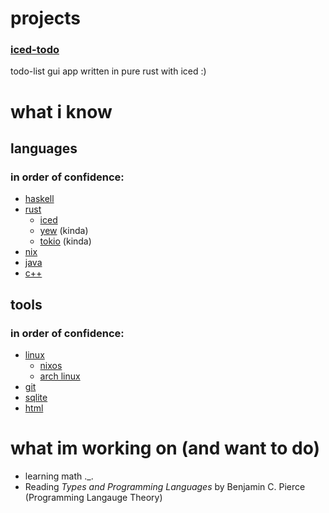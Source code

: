 # projects
### [iced-todo](https://github.com/Pickles888/iced-todo)
todo-list gui app written in pure rust with iced :)

# what i know
## languages
### in order of confidence:
- [haskell](https://www.haskell.org/)
- [rust](https://www.rust-lang.org/)
  - [iced](https://iced.rs/)
  - [yew](https://yew.rs/) (kinda)
  - [tokio](https://tokio.rs/) (kinda)
- [nix](https://nix.dev/manual/nix/2.18/language/index.html)
- [java](https://www.java.com/en/)
- [c++](https://isocpp.org/)

## tools
### in order of confidence:
- [linux](https://kernel.org/)
  - [nixos](https://nixos.org/)
  - [arch linux](https://archlinux.org/)
- [git](https://git-scm.com/)
- [sqlite](https://www.sqlite.org/index.html)
- [html](https://html.spec.whatwg.org/)

# what im working on (and want to do)
- learning math ._.
- Reading _Types and Programming Languages_ by Benjamin C. Pierce (Programming Langauge Theory)
